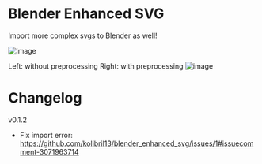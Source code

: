 # Blender Enhanced SVG

Import more complex svgs to Blender as well!

![image](https://github.com/user-attachments/assets/db5908f0-f0ac-4f2c-9915-c75cc7ed13a9)

Left: without preprocessing
Right: with preprocessing
![image](https://github.com/user-attachments/assets/e1ef9646-9f1b-4739-b220-5fae56983d09)



# Changelog


v0.1.2

* Fix import error: https://github.com/kolibril13/blender_enhanced_svg/issues/1#issuecomment-3071963714